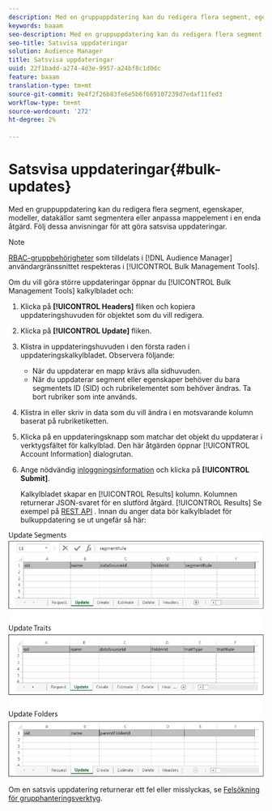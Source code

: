```yaml
---
description: Med en gruppuppdatering kan du redigera flera segment, egenskaper, modeller, datakällor samt segmentera eller anpassa mappelement i en enda åtgärd. Följ dessa anvisningar för att göra satsvisa uppdateringar.
keywords: baaam
seo-description: Med en gruppuppdatering kan du redigera flera segment, egenskaper, modeller, datakällor samt segmentera eller anpassa mappelement i en enda åtgärd. Följ dessa anvisningar för att göra satsvisa uppdateringar.
seo-title: Satsvisa uppdateringar
solution: Audience Manager
title: Satsvisa uppdateringar
uuid: 22f1badd-a274-4d3e-9957-a24bf8c1d0dc
feature: baaam
translation-type: tm+mt
source-git-commit: 9e4f2f26b83fe6e5b6f669107239d7edaf11fed3
workflow-type: tm+mt
source-wordcount: '272'
ht-degree: 2%

---
```



# Satsvisa uppdateringar{#bulk-updates}

Med en gruppuppdatering kan du redigera flera segment, egenskaper, modeller, datakällor samt segmentera eller anpassa mappelement i en enda åtgärd. Följ dessa anvisningar för att göra satsvisa uppdateringar.

<!-- 

t_bulk_updates.xml

 -->

>[!NOTE]
>
>[RBAC-gruppbehörigheter](../../features/administration/administration-overview.md) som tilldelats i [!DNL Audience Manager] användargränssnittet respekteras i [!UICONTROL Bulk Management Tools].

Om du vill göra större uppdateringar öppnar du [!UICONTROL Bulk Management Tools] kalkylbladet och:

1. Klicka på **[!UICONTROL Headers]** fliken och kopiera uppdateringshuvuden för objektet som du vill redigera.
2. Klicka på **[!UICONTROL Update]** fliken.
3. Klistra in uppdateringshuvuden i den första raden i uppdateringskalkylbladet. Observera följande:

   * När du uppdaterar en mapp krävs alla sidhuvuden.
   * När du uppdaterar segment eller egenskaper behöver du bara segmentets ID (SID) och rubrikelementet som behöver ändras. Ta bort rubriker som inte används.

4. Klistra in eller skriv in data som du vill ändra i en motsvarande kolumn baserat på rubriketiketten.
5. Klicka på en uppdateringsknapp som matchar det objekt du uppdaterar i verktygsfältet för kalkylblad.
Den här åtgärden öppnar [!UICONTROL Account Information] dialogrutan.

6. Ange nödvändig [inloggningsinformation](../../reference/bulk-management-tools/bulk-management-intro.md#auth-reqs) och klicka på **[!UICONTROL Submit]**.

   Kalkylbladet skapar en [!UICONTROL Results] kolumn. Kolumnen returnerar JSON-svaret för en slutförd åtgärd. [!UICONTROL Results] Se exempel på [REST API](../../api/rest-api-main/rest-api-main.md) . Innan du anger data bör kalkylbladet för bulkuppdatering se ut ungefär så här:

![](assets/update.png)

Om en satsvis uppdatering returnerar ett fel eller misslyckas, se [Felsökning för grupphanteringsverktyg](../../reference/bulk-management-tools/bulk-troubleshooting.md).
